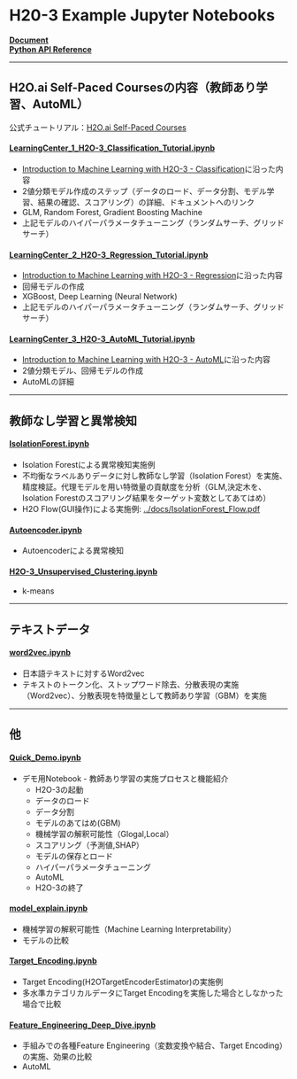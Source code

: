 # H20-3 Example Jupyter Notebooks

[**Document**](https://docs.h2o.ai/h2o/latest-stable/h2o-docs/index.html)  
[**Python API Reference**](https://docs.h2o.ai/h2o/latest-stable/h2o-py/docs/index.html)


***
## H2O.ai Self-Paced Coursesの内容（教師あり学習、AutoML）
公式チュートリアル：[H2O.ai Self-Paced Courses](https://h2oai.github.io/tutorials/)  

#### [LearningCenter_1_H2O-3_Classification_Tutorial.ipynb](./LearningCenter_1_H2O-3_Classification_Tutorial.ipynb)
- [Introduction to Machine Learning with H2O-3 - Classification](https://h2oai.github.io/tutorials/introduction-to-machine-learning-with-h2o-3-classification/#0)に沿った内容
- 2値分類モデル作成のステップ（データのロード、データ分割、モデル学習、結果の確認、スコアリング）の詳細、ドキュメントへのリンク
- GLM, Random Forest, Gradient Boosting Machine
- 上記モデルのハイパーパラメータチューニング（ランダムサーチ、グリッドサーチ）

#### [LearningCenter_2_H2O-3_Regression_Tutorial.ipynb](./LearningCenter_2_H2O-3_Regression_Tutorial.ipynb)
- [Introduction to Machine Learning with H2O-3 - Regression](https://h2oai.github.io/tutorials/introduction-to-machine-learning-with-h2o-3-regression/#0)に沿った内容  
- 回帰モデルの作成
- XGBoost, Deep Learning (Neural Network)
- 上記モデルのハイパーパラメータチューニング（ランダムサーチ、グリッドサーチ）

#### [LearningCenter_3_H2O-3_AutoML_Tutorial.ipynb](./LearningCenter_3_H2O-3_AutoML_Tutorial.ipynb)
- [Introduction to Machine Learning with H2O-3 - AutoML](https://h2oai.github.io/tutorials/introduction-to-machine-learning-with-h2o-3-automl/#0)に沿った内容
- 2値分類モデル、回帰モデルの作成
- AutoMLの詳細


***
## 教師なし学習と異常検知

#### [IsolationForest.ipynb](./IsolationForest.ipynb)
- Isolation Forestによる異常検知実施例
- 不均衡なラベルありデータに対し教師なし学習（Isolation Forest）を実施、精度検証。代理モデルを用い特徴量の貢献度を分析（GLM,決定木を、Isolation Forestのスコアリング結果をターゲット変数としてあてはめ）
- H2O Flow(GUI操作)による実施例: [../docs/IsolationForest_Flow.pdf](../docs/IsolationForest_Flow.pdf)

#### [Autoencoder.ipynb](./Autoencoder.ipynb)
- Autoencoderによる異常検知

#### [H2O-3_Unsupervised_Clustering.ipynb](./H2O-3_Unsupervised_Clustering.ipynb)
- k-means

***
## テキストデータ

#### [word2vec.ipynb](./word2vec.ipynb)
- 日本語テキストに対するWord2vec
- テキストのトークン化、ストップワード除去、分散表現の実施（Word2vec）、分散表現を特徴量として教師あり学習（GBM）を実施


***
## 他
#### [Quick_Demo.ipynb](./Quick_Demo.ipynb)
- デモ用Notebook - 教師あり学習の実施プロセスと機能紹介
  - H2O-3の起動
  - データのロード
  - データ分割
  - モデルのあてはめ(GBM)
  - 機械学習の解釈可能性（Glogal,Local）
  - スコアリング（予測値,SHAP）
  - モデルの保存とロード
  - ハイパーパラメータチューニング
  - AutoML
  - H2O-3の終了

#### [model_explain.ipynb](./model_explain.ipynb)
- 機械学習の解釈可能性（Machine Learning Interpretability）
- モデルの比較

#### [Target_Encoding.ipynb](./Target_Encoding.ipynb)
- Target Encoding(H2OTargetEncoderEstimator)の実施例
- 多水準カテゴリカルデータにTarget Encodingを実施した場合としなかった場合で比較

#### [Feature_Engineering_Deep_Dive.ipynb](./Feature_Engineering_Deep_Dive.ipynb)
- 手組みでの各種Feature Engineering（変数変換や結合、Target Encoding）の実施、効果の比較
- AutoML

